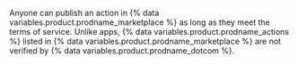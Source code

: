 Anyone can publish an action in {% data variables.product.prodname_marketplace %} as long as they meet the terms of service. Unlike apps, {% data variables.product.prodname_actions %} listed in {% data variables.product.prodname_marketplace %} are not verified by {% data variables.product.prodname_dotcom %}.